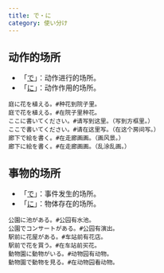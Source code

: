 ```yaml
---
title: で・に
category: 使い分け
---
```


## 动作的场所

- 「[で](de#动作进行的场所)」：动作进行的场所。
- 「[に](ni#动作作用的场所)」：动作作用的场所。

```example
庭に花を植える。#种花到院子里。
庭で花を植える。#在院子里种花。
ここに書いてください。#请写到这里。（写到方框里。）
ここで書いてください。#请在这里写。（在这个房间写。）
廊下で絵を書く。#在走廊画画。（画风景。）
廊下に絵を書く。#在走廊画画。（乱涂乱画。）
```

## 事物的场所

- 「[で](de#事件发生的场所)」：事件发生的场所。
- 「[に](ni#物体存在的场所)」：物体存在的场所。

```example
公園に池がある。#公园有水池。
公園でコンサートがある。#公园有演出。
駅前に花屋がある。#车站前有花店。
駅前で花を買う。#在车站前买花。
動物園に動物がいる。#动物园有动物。
動物園で動物を見る。#在动物园看动物。
```
